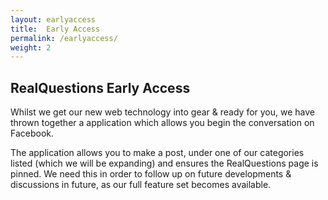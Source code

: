 ```yaml
---
layout: earlyaccess
title:  Early Access 
permalink: /earlyaccess/
weight: 2
---
```


<h2> RealQuestions Early Access</h2>
Whilst we get our new web technology into gear & ready for you, we have thrown together a application which allows you begin the conversation on Facebook.

The application allows you to make a post,  under one of our categories listed (which we will be expanding) and ensures the RealQuestions page is pinned. We need this in order to follow up on future developments & discussions in future, as our full feature set becomes available.

<div id="content">
</div>
<div id="contentactions">
</div>
